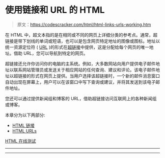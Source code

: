 # 使用链接和 URL 的 HTML

> 原文：<https://codescracker.com/html/html-links-urls-working.htm>

在 HTML 中，超文本指的是在相同或不同的网页上详细分类的参考点。通常，超链接是带下划线的单词或短语，也可以是包含网页特定地址的图像或图标。地址以统一资源定位符 ( [URL](/html/html-urls.htm) )的形式在[超链接](/html/html-links.htm)中提供，这是分配给每个网页的唯一地址。借助 URL，您可以导航到特定的网页。

超链接还允许你访问你的电脑的主系统。例如，大多数网站向用户提供电子邮件地址以联系网站管理员或发送关于相应网站的任何查询、建议和评论。该电子邮件地址以超链接的形式在网页上提供。当用户选择该超链接时，一个新的邮件消息窗口自动出现在屏幕上，用户可以在该窗口中写下查询或建议，并将其发送到该电子邮件地址。

您还可以通过提供新闻组和博客的 URL，借助超链接访问互联网上的各种新闻组或博客。

本章分为以下两部分:

*   [HTML 链接](/html/html-links.htm)
*   [HTML URLs](/html/html-urls.htm)

[HTML 在线测试](/exam/showtest.php?subid=4)

* * *

* * *
